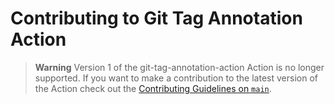 # Contributing to Git Tag Annotation Action

> **Warning** Version 1 of the git-tag-annotation-action Action is no longer
> supported. If you want to make a contribution to the latest version of the
> Action check out the [Contributing Guidelines on `main`].

[contributing guidelines on `main`]: https://github.com/ericcornelissen/git-tag-annotation-action/blob/main/CONTRIBUTING.md
